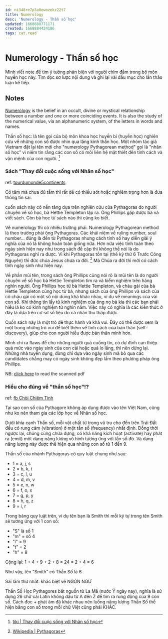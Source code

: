 ```yaml
---
id: ni348re7p3a0ewozekz22t7
title: Numerology
desc: 'Numerology - Thần số học'
updated: 1668888771171
created: 1668884424186
tags: cat.read
---
```

# Numerology - Thần số học

Mình viết note để tìm ý tưởng phản biện với người chìm đắm trong bộ môn huyền học này. Tìm đọc sơ lược nội dung và ghi lại vài đầu mục cho lần thảo luận kế tiếp.

## Notes

[Numerology](https://en.wikipedia.org/wiki/Numerology) is the belief in an occult, divine or mystical relationship between a number and one or more coinciding events. It is also the study of the numerical value, via an alphanumeric system, of the letters in words and names.

Thần số học: là tên gọi của bộ môn khoa học huyền bí (huyền học) nghiên cứu về những con số được nhìn qua lăng kính thần học. Một nhóm tác giả Vietnam đặt lại tên mới cho "numerology Pythagorean method" gọi là "nhân số học" vì niềm tin rằng các con số có mối liên hệ mật thiết đến tính cách và vận mệnh của con người. [^1]

[^1]: [tiki | Thay đổi cuộc sống với Nhân số học](https://tiki.vn/thay-doi-cuoc-song-voi-nhan-so-hoc-p71345381.html)

### Sách "Thay đổi cuộc sống với Nhân số học"

ref: [tourdumonde5continents](https://www.tourdumonde5continents.com/review-sach-thay-doi-cuoc-song-voi-nhan-so-hoc-le-do-quynh-huong/)

Có tâm mà chưa đủ tầm thì rất dễ có thiếu sót hoặc nghiêm trọng hơn là đưa thông tin sai.

cuốn sách này có nền tảng dựa trên nghiên cứu của Pythagoras do người chuyên về số học, bà Hettie Templeton lập ra. Ông Phillips gặp được bà và viết sách. Còn bà học từ sách nào thì cũng ko biết.

Về numerology thì có nhiều trường phái. Numerology Pythagorean method là theo trường phái ông Pythagoras. Các khái niệm về ruling number, soul number… đúng là đến từ Pythagoras nhưng cách tính số hay diễn giải ý nghĩa của nó là không hoàn toàn giống nữa. Hơn nữa việc tính toán theo ngày sinh hiện nay như trong sách đề cập thì không thể nói là do Pythagoras nghĩ ra được. Vì khi Pythagoras tồn tại (thế kỷ thứ 6 Trước Công Nguyên) thì đức chúa Jesus chưa ra đời. [^2] Mà Chúa ra đời thì mới có cách tính ngày sinh như hiện nay.

[^2]: [Wikipedia | Pythagoras](https://en.wikipedia.org/wiki/Pythagoras)

Về phần mũi tên, trong sách ông Phillips cũng nói rõ là mũi tên là do người chuyên về số học bà Hettie Templeton tìm ra và kiểm nghiệm trên hàng nghìn người. Ông Phillips học từ bà Hettie Templeton, và cháu gái của bà Hettie Templeton cũng học từ bà, nhưng sách của ông Phillips và sách của cô cháu gái có một số nội dung khá khác nhau, ví dụ về meanings của vài con số. Khi thông tin lấy từ kinh nghiệm của ông nọ bà kia thì các bạn phải hiểu là ko có kinh nghiệm từ nghìn năm. Việc này có nghĩa là các kiến thức ở đây là dựa trên cơ sở số liệu do cá nhân thu thập được.

Cuốn sách này là một trò dễ thực hành và khá vui. Đây có thể được xem là một trong những trò vui để biết thêm về tính cách của bản thân (self-discovery), giúp cho con người hiểu được bản thân mình hơn.

Mình chỉ ra flaws để cho những người quá cuồng tín, có dự định can thiệp quá mức vào ngày sinh của con cái hoặc quá lo lắng, thì nên dừng lại. Những nhà tuyển dụng, đừng chỉ dựa vào ngày sinh mà bỏ qua các candidates chẳng may có ngày sinh không đẹp lắm theo phương pháp ông Phillips.

NB: [click here](https://app.box.com/s/wjlmgdl5curimdmfjmn6fa4nh044m3sh) to read the scanned pdf

### Hiểu cho đúng về "thần số học"!?

ref: [fb Chòi Chiêm Tinh](https://www.facebook.com/choichiemtinh/posts/pfbid0KK1aivBCPAXMyWAbvsQTjazQ4soh7m6yEcBbYRM6VQKJ6LHC4oYEeSYB6s3tF78Hl)

Tại sao con số của Pythagore không áp dụng được vào tên Việt Nam, cũng như ko nên tham gia các lớp học về Nhân số học.

Dưới khía cạnh Thần số, mỗi vật chất từ trong vũ trụ cho đến trên Trái Đất đều có rung cảm (vibration) ở một tần số (frequency) nhất định. Đồng thời ngược lại, chúng cũng chứa đựng, có khả năng kích hoạt (activate) hay phát ra (emit) một dạng năng lượng vô hình tương ứng với tần số đó. Và dạng năng lượng này được thể hiện qua những con số từ 1 đến 9.

Thần số của nhánh Pythagoras có quy luật chung như sau:
- 1 = a, j, s
- 2 = b, k, t
- 3 = c, l, u
- 4 = d, m, v
- 5 = e, n, w
- 6 = f, o, x
- 7 = g, p, y
- 8 = h, q, z
- 9 = i, r

Trong bảng quy luật trên, ví dụ tên bạn là Smith thì mỗi ký tự trong tên Smith sẽ tương ứng với 1 con số:
- "S" là số 1
- "m" = số 4
- "i" = 9
- "t" = 2
- "h" = 8

Cộng lại: 1 + 4 + 9 + 2 + 8 = 24 = 2 + 4 = 6

Như vậy, tên "Smith" có Thần Số là 6.

Sai lầm thứ nhất: khác biệt về NGÔN NGỮ

Thần Số Học Pythagores bắt nguồn từ La Mã (nước Ý ngày nay), nghĩa là sử dụng 26 chữ cái Latin không dấu từ A đến Z để tìm ra rung động của 9 con số. Cách đọc + phát âm đã khác nhau nên luồng năng lượng Thần Số thể hiện bằng con số trong mỗi chữ Việt cũng phải KHÁC.